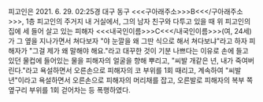 피고인은 2021. 6. 29. 02:25경 대구 동구 <<<구아래주소>>>B<<</구아래주소>>>, 1층 피고인의 주거지 내 거실에서, 그의 남자 친구와 다투고 있을 때 위 피고인의 집에 세 들어 살고 있는 피해자 <<<내국인이름>>>C<<</내국인이름>>>(여, 24세)가 그 옆을 지나가면서 쳐다보자 "야 눈깔을 왜 그딴 식으로 해서 쳐다보냐"라고 하자 피해자가 "그걸 제가 왜 말해야 해요."라고 대꾸한 것이 기분 나쁘다는 이유로 손에 들고 있던 물컵에 들어있는 물을 피해자의 얼굴을 향해 뿌리고, "씨발 개같은 년, 내가 죽여버린다."라고 욕설하면서 오른손으로 피해자의 코 부위를 1회 때리고, 계속하여 "씨발년"이라고 욕설하면서 오른손으로 피해자의 머리채를 잡고, 오른발로 피해자의 복부 쪽 옆구리 부위를 1회 걷어차는 등 폭행하였다.
